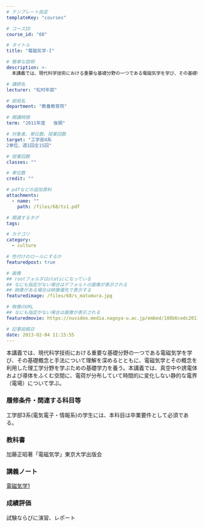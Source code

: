 ```yaml
---
# テンプレート指定
templateKey: "courses"

# コースID
course_id: "68"

# タイトル
title: "電磁気学-I"

# 簡単な説明
description: >-
  本講義では、現代科学技術における重要な基礎分野の一つである電磁気学を学び、その基礎概念と手法について理解を深めるとともに、電磁気学とその概念を利用した理工学分野を学ぶための基礎学力を養う。本講義では、...

# 講師名
lecturer: "松村年郎"

# 部局名
department: "教養教育院"

# 開講時限
term: "2011年度	後期"

# 対象者、単位数、授業回数
target: "工学部4系
2単位、週1回全15回"

# 授業回数
classes: ""

# 単位数
credit: ""

# pdfなどの追加資料
attachments: 
  - name: "" 
    path: /files/68/ts1.pdf

# 関連するタグ
tags:

# カテゴリ
category:
  - culture

# 色付けのロールにするか
featuredpost: true

# 画像
## rootフォルダはstaticになっている
## なにも指定がない場合はデフォルトの画像が表示される
## 映像がある場合は映像優先で表示する
featuredimage: /files/68/s_matumura.jpg

# 映像のURL
## なにも指定がない場合は画像が表示される
featuredmovie: https://nuvideo.media.nagoya-u.ac.jp/embed/188b6cedc20111be9845aa753890aea3dfb59e53

# 記事投稿日
date: 2013-02-04 11:15:55
---
```


本講義では、現代科学技術における重要な基礎分野の一つである電磁気学を学び、その基礎概念と手法について理解を深めるとともに、電磁気学とその概念を利用した理工学分野を学ぶための基礎学力を養う。本講義では、真空中や誘電体および導体をふくむ空間に、電荷が分布していて時間的に変化しない静的な電界（電場）について学ぶ。

### 履修条件・関連する科目等

工学部3系(電気電子・情報系)の学生には、本科目は卒業要件として必須である。

### 教科書

加藤正昭著「電磁気学」東京大学出版会

### 講義ノート

[電磁気学1](/files/68/ts1.pdf) 

### 成績評価

試験ならびに演習、レポート

